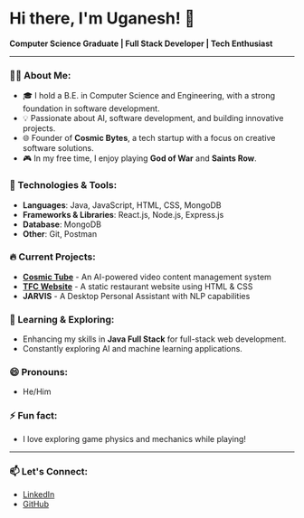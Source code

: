 # Hi there, I'm Uganesh! 👋

**Computer Science Graduate | Full Stack Developer | Tech Enthusiast**

---

### 👨‍💻 About Me:
- 🎓 I hold a B.E. in Computer Science and Engineering, with a strong foundation in software development.
- 💡 Passionate about AI, software development, and building innovative projects.
- 🌐 Founder of **Cosmic Bytes**, a tech startup with a focus on creative software solutions.
- 🎮 In my free time, I enjoy playing **God of War** and **Saints Row**.

### 🔧 Technologies & Tools:
- **Languages**: Java, JavaScript, HTML, CSS, MongoDB
- **Frameworks & Libraries**: React.js, Node.js, Express.js
- **Database**: MongoDB
- **Other**: Git, Postman

### 🔥 Current Projects:
- **[Cosmic Tube](https://cosmictube.vercel.app/)** - An AI-powered video content management system
- **[TFC Website](https://uganesh1.github.io/Tender-Fried-Chicken/)** - A static restaurant website using HTML & CSS
- **JARVIS** - A Desktop Personal Assistant with NLP capabilities

### 🌱 Learning & Exploring:
- Enhancing my skills in **Java Full Stack** for full-stack web development.
- Constantly exploring AI and machine learning applications.

<!-- Optional Sections -->
### 😄 Pronouns:
- He/Him

### ⚡ Fun fact:
- I love exploring game physics and mechanics while playing!
---

### 📫 Let's Connect:
- [LinkedIn](https://www.linkedin.com/in/uganesh-developer/)
- [GitHub](https://github.com/Uganesh1)


<!---
Uganesh1/Uganesh1 is a ✨ special ✨ repository because its `README.md` (this file) appears on your GitHub profile.
You can click the Preview link to take a look at your changes.
--->
